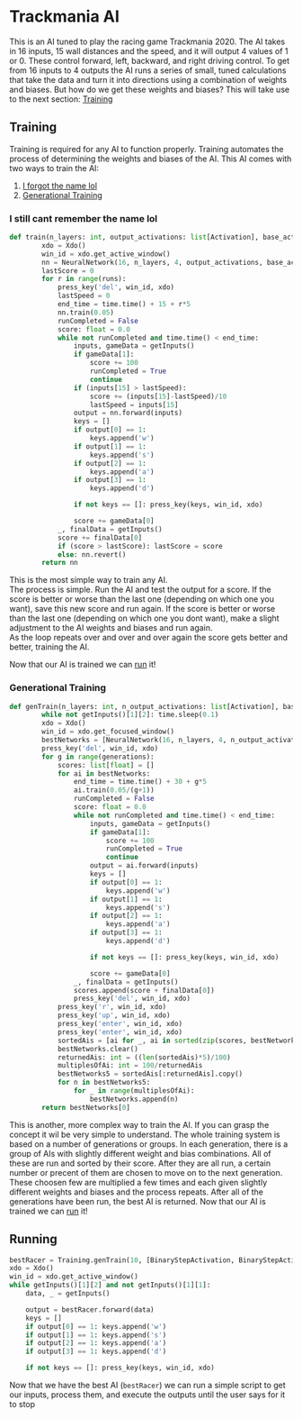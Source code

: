 # Trackmania AI
This is an AI tuned to play the racing game Trackmania 2020. The AI takes in 16 inputs, 15 wall distances and the speed, and it will output 4 values of 1 or 0. These control forward, left, backward, and right driving control. To get from 16 inputs to 4 outputs the AI runs a series of small, tuned calculations that take the data and turn it into directions using a combination of weights and biases. But how do we get these weights and biases? This will take use to the next section: [Training](#training)

## Training

Training is required for any AI to function properly. Training automates the process of determining the weights and biases of the AI. This AI comes with two ways to train the AI:
1. [I forgot the name lol](#i-still-cant-remember-the-name-lol)
2. [Generational Training](#generational-training)

### I still cant remember the name lol

```Python
def train(n_layers: int, output_activations: list[Activation], base_activation: Activation=Activation, runs: int=100):
        xdo = Xdo()
        win_id = xdo.get_active_window()
        nn = NeuralNetwork(16, n_layers, 4, output_activations, base_activation)
        lastScore = 0
        for r in range(runs):
            press_key('del', win_id, xdo)
            lastSpeed = 0
            end_time = time.time() + 15 + r*5
            nn.train(0.05)
            runCompleted = False
            score: float = 0.0
            while not runCompleted and time.time() < end_time:
                inputs, gameData = getInputs()
                if gameData[1]:
                    score += 100
                    runCompleted = True
                    continue
                if (inputs[15] > lastSpeed):
                    score += (inputs[15]-lastSpeed)/10
                    lastSpeed = inputs[15]
                output = nn.forward(inputs)
                keys = []
                if output[0] == 1: 
                    keys.append('w')
                if output[1] == 1: 
                    keys.append('s')
                if output[2] == 1: 
                    keys.append('a')
                if output[3] == 1: 
                    keys.append('d')

                if not keys == []: press_key(keys, win_id, xdo)

                score += gameData[0]
            _, finalData = getInputs()
            score += finalData[0]
            if (score > lastScore): lastScore = score
            else: nn.revert()
        return nn
```

This is the most simple way to train any AI.  
The process is simple. Run the AI and test the output for a score. If the score is better or worse than the last one (depending on which one you want), save this new score and run again. If the score is better or worse than the last one (depending on which one you dont want), make a slight adjustment to the AI weights and biases and run again.  
As the loop repeats over and over and over again the score gets better and better, training the AI.

Now that our AI is trained we can [run](#running) it!

### Generational Training

```Python
def genTrain(n_layers: int, n_output_activations: list[Activation], base_activation: Activation=Activation, generations: int=1, ais: int = 1):
        while not getInputs()[1][2]: time.sleep(0.1)
        xdo = Xdo()
        win_id = xdo.get_focused_window()
        bestNetworks = [NeuralNetwork(16, n_layers, 4, n_output_activations, base_activation) for _ in range(ais*100)]
        press_key('del', win_id, xdo)
        for g in range(generations):
            scores: list[float] = []
            for ai in bestNetworks:
                end_time = time.time() + 30 + g*5
                ai.train(0.05/(g+1))
                runCompleted = False
                score: float = 0.0
                while not runCompleted and time.time() < end_time:
                    inputs, gameData = getInputs()
                    if gameData[1]:
                        score += 100
                        runCompleted = True
                        continue
                    output = ai.forward(inputs)
                    keys = []
                    if output[0] == 1: 
                        keys.append('w')
                    if output[1] == 1: 
                        keys.append('s')
                    if output[2] == 1: 
                        keys.append('a')
                    if output[3] == 1: 
                        keys.append('d')

                    if not keys == []: press_key(keys, win_id, xdo)

                    score += gameData[0]
                _, finalData = getInputs()
                scores.append(score + finalData[0])
                press_key('del', win_id, xdo)
            press_key('r', win_id, xdo)
            press_key('up', win_id, xdo)
            press_key('enter', win_id, xdo)
            press_key('enter', win_id, xdo)
            sortedAis = [ai for _, ai in sorted(zip(scores, bestNetworks))]
            bestNetworks.clear()
            returnedAis: int = ((len(sortedAis)*5)/100)
            multiplesOfAi: int = 100/returnedAis
            bestNetworks5 = sortedAis[:returnedAis].copy()
            for n in bestNetworks5:
                for _ in range(multiplesOfAi):
                    bestNetworks.append(n)
        return bestNetworks[0]
```

This is another, more complex way to train the AI. If you can grasp the concept it wil be very simple to understand.
The whole training system is based on a number of generations or groups. In each generation, there is a group of AIs with slightly different weight and bias combinations. All of these are run and sorted by their score. After they are all run, a certain number or precent of them are chosen to move on to the next generation. These choosen few are multiplied a few times and each given slightly different weights and biases and the process repeats. After all of the generations have been run, the best AI is returned.
Now that our AI is trained we can [run](#running) it!

## Running

```Python
bestRacer = Training.genTrain(10, [BinaryStepActivation, BinaryStepActivation, BinaryStepActivation, BinaryStepActivation])
xdo = Xdo()
win_id = xdo.get_active_window()
while getInputs()[1][2] and not getInputs()[1][1]:
    data, _ = getInputs()

    output = bestRacer.forward(data)
    keys = []
    if output[0] == 1: keys.append('w')
    if output[1] == 1: keys.append('s')
    if output[2] == 1: keys.append('a')
    if output[3] == 1: keys.append('d')

    if not keys == []: press_key(keys, win_id, xdo)
```

Now that we have the best AI (``bestRacer``) we can run a simple script to get our inputs, process them, and execute the outputs until the user says for it to stop